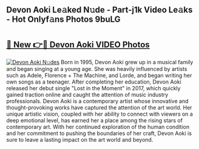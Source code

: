 ## Devon Aoki Le𝚊ked N𝚞de - Part-j1k Video Le𝚊ks - Hot Onlyf𝚊ns Photos 9buLG

# <h2><a href="http://ab81575.deff.icu/?id=Devon+Aoki">🔗 New 👉🔴 Devon Aoki VIDEO Photos</a></h2>

[![Devon Aoki N𝚞des](https://i.imgur.com/rIISA9y.gif)](http://ab81575.deff.icu/?id=Devon+Aoki)
Born in 1995, Devon Aoki grew up in a musical family and began singing at a young age. She was heavily influenced by artists such as Adele, Florence + The Machine, and Lorde, and began writing her own songs as a teenager. After completing her education, Devon Aoki released her debut single "Lost in the Moment" in 2017, which quickly gained traction online and caught the attention of music industry professionals. Devon Aoki is a contemporary artist whose innovative and thought-provoking works have captured the attention of the art world. Her unique artistic vision, coupled with her ability to connect with viewers on a deep emotional level, has earned her a place among the rising stars of contemporary art. With her continued exploration of the human condition and her commitment to pushing the boundaries of her craft, Devon Aoki is sure to leave a lasting impact on the art world and beyond.
